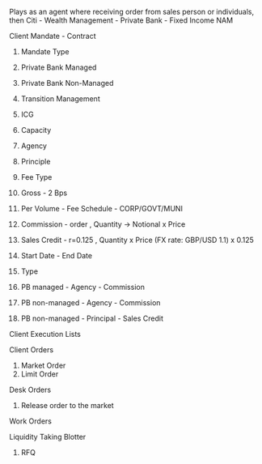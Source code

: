 Plays as an agent where receiving order from sales person or individuals, then
Citi - Wealth Management - Private Bank - Fixed Income NAM

Client Mandate - Contract

1. Mandate Type

2. Private Bank Managed
3. Private Bank Non-Managed
4. Transition Management
5. ICG

6. Capacity

7. Agency

8. Principle

9. Fee Type

10. Gross - 2 Bps
11. Per Volume - Fee Schedule - CORP/GOVT/MUNI
12. Commission - order , Quantity -> Notional x Price
13. Sales Credit - r=0.125 , Quantity x Price (FX rate: GBP/USD 1.1) x 0.125

14. Start Date - End Date
15. Type

16. PB managed - Agency - Commission
17. PB non-managed - Agency - Commission
18. PB non-managed - Principal - Sales Credit

Client Execution Lists

Client Orders

1. Market Order
2. Limit Order

Desk Orders

1. Release order to the market

Work Orders

Liquidity Taking Blotter

1. RFQ